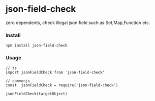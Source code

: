 # json-field-check

zero dependents, check illegal json field such as Set,Map,Function etc.

### Install

```
npm install json-field-check
```

### Usage

```
// ts
import jsonFieldCheck from 'json-field-check'

// commonjs
const  jsonFieldCheck = require('json-field-check')

jsonFieldCheck(targetObject)

```

